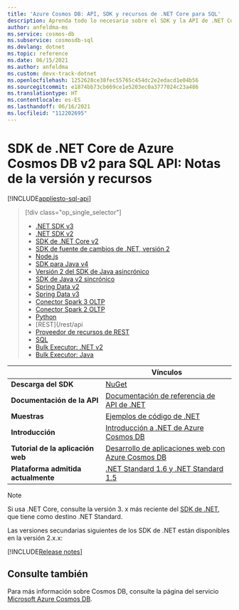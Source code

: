 ```yaml
---
title: 'Azure Cosmos DB: API, SDK y recursos de .NET Core para SQL'
description: Aprenda todo lo necesario sobre el SDK y la API de .NET Core para SQL como, por ejemplo, fechas de lanzamiento, fechas de retirada y cambios realizados de una versión a otra del SDK para .NET Core de Azure Cosmos DB.
author: anfeldma-ms
ms.service: cosmos-db
ms.subservice: cosmosdb-sql
ms.devlang: dotnet
ms.topic: reference
ms.date: 06/15/2021
ms.author: anfeldma
ms.custom: devx-track-dotnet
ms.openlocfilehash: 1252628ce38fec55765c454dc2e2edacd1e04b56
ms.sourcegitcommit: e1874bb73cb669ce1e5203ec0a3777024c23a486
ms.translationtype: HT
ms.contentlocale: es-ES
ms.lasthandoff: 06/16/2021
ms.locfileid: "112202695"
---
```

# <a name="azure-cosmos-db-net-core-sdk-v2-for-sql-api-release-notes-and-resources"></a>SDK de .NET Core de Azure Cosmos DB v2 para SQL API: Notas de la versión y recursos
[!INCLUDE[appliesto-sql-api](includes/appliesto-sql-api.md)]
> [!div class="op_single_selector"]
> * [.NET SDK v3](sql-api-sdk-dotnet-standard.md)
> * [.NET SDK v2](sql-api-sdk-dotnet.md)
> * [SDK de .NET Core v2](sql-api-sdk-dotnet-core.md)
> * [SDK de fuente de cambios de .NET, versión 2](sql-api-sdk-dotnet-changefeed.md)
> * [Node.js](sql-api-sdk-node.md)
> * [SDK para Java v4](sql-api-sdk-java-v4.md)
> * [Versión 2 del SDK de Java asincrónico](sql-api-sdk-async-java.md)
> * [SDK de Java v2 sincrónico](sql-api-sdk-java.md)
> * [Spring Data v2](sql-api-sdk-java-spring-v2.md)
> * [Spring Data v3](sql-api-sdk-java-spring-v3.md)
> * [Conector Spark 3 OLTP](sql-api-sdk-java-spark-v3.md)
> * [Conector Spark 2 OLTP](sql-api-sdk-java-spark.md)
> * [Python](sql-api-sdk-python.md)
> * [REST](/rest/api
> * [Proveedor de recursos de REST](/azure/azure-resource-manager/management/azure-services-resource-providers)
> * [SQL](sql-api-query-reference.md)
> * [Bulk Executor: .NET v2](sql-api-sdk-bulk-executor-dot-net.md)
> * [Bulk Executor: Java](sql-api-sdk-bulk-executor-java.md)

| | Vínculos |
|---|---|
|**Descarga del SDK**| [NuGet](https://www.nuget.org/packages/Microsoft.Azure.DocumentDB.Core/)|
|**Documentación de la API**|[Documentación de referencia de API de .NET](/dotnet/api/overview/azure/cosmosdb)|
|**Muestras**|[Ejemplos de código de .NET](sql-api-dotnet-samples.md)|
|**Introducción**|[Introducción a .NET de Azure Cosmos DB](sql-api-sdk-dotnet.md)|
|**Tutorial de la aplicación web**|[Desarrollo de aplicaciones web con Azure Cosmos DB](sql-api-dotnet-application.md)|
|**Plataforma admitida actualmente**|[.NET Standard 1.6 y .NET Standard 1.5](https://www.nuget.org/packages/NETStandard.Library)|

> [!NOTE]
> Si usa .NET Core, consulte la versión 3. x más reciente del [SDK de .NET](sql-api-sdk-dotnet-standard.md), que tiene como destino .NET Standard.

Las versiones secundarias siguientes de los SDK de .NET están disponibles en la versión 2.x.x:

[!INCLUDE[Release notes](~/samples-cosmosdb-dotnet-v2/changelog.md)]

## <a name="see-also"></a>Consulte también

Para más información sobre Cosmos DB, consulte la página del servicio [Microsoft Azure Cosmos DB](https://azure.microsoft.com/services/cosmos-db/).

